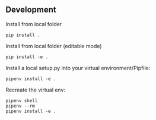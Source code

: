 ## Development

Install from local folder  

```
pip install .
```

Install from local folder (editable mode)  

```
pip install -e .
```

Install a local setup.py into your virtual environment/Pipfile:  

```
pipenv install -e .
```

Recreate the virtual env:

```
pipenv shell
pipenv --rm
pipenv install -e .
```